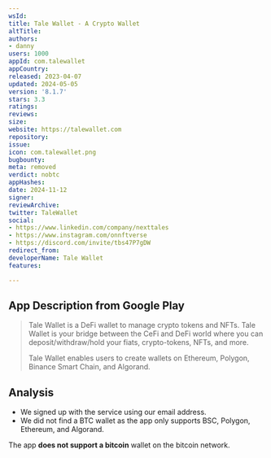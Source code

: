 ```yaml
---
wsId: 
title: Tale Wallet - A Crypto Wallet
altTitle: 
authors:
- danny
users: 1000
appId: com.talewallet
appCountry: 
released: 2023-04-07
updated: 2024-05-05
version: '8.1.7'
stars: 3.3
ratings: 
reviews: 
size: 
website: https://talewallet.com
repository: 
issue: 
icon: com.talewallet.png
bugbounty: 
meta: removed
verdict: nobtc
appHashes: 
date: 2024-11-12
signer: 
reviewArchive: 
twitter: TaleWallet
social:
- https://www.linkedin.com/company/nexttales
- https://www.instagram.com/onnftverse
- https://discord.com/invite/tbs47P7gDW
redirect_from: 
developerName: Tale Wallet
features: 

---
```


## App Description from Google Play

> Tale Wallet is a DeFi wallet to manage crypto tokens and NFTs. Tale Wallet is your bridge between the CeFi and DeFi world where you can deposit/withdraw/hold your fiats, crypto-tokens, NFTs, and more.
>
> Tale Wallet enables users to create wallets on Ethereum, Polygon, Binance Smart Chain, and Algorand.

## Analysis 

- We signed up with the service using our email address. 
- We did not find a BTC wallet as the app only supports BSC, Polygon, Ethereum, and Algorand. 

The app **does not support a bitcoin** wallet on the bitcoin network.